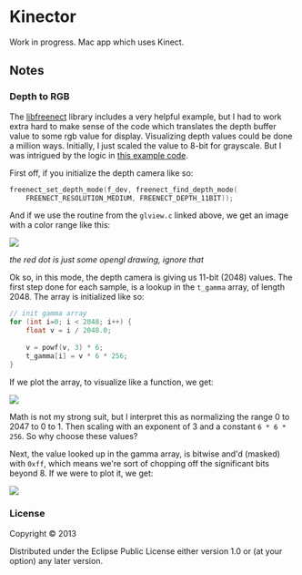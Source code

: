 # Kinector

Work in progress. Mac app which uses Kinect.

## Notes

### Depth to RGB

The [libfreenect](https://github.com/OpenKinect/libfreenect) library
includes a very helpful example, but I had to work extra hard to make
sense of the code which translates the depth buffer value to some rgb
value for display. Visualizing depth values could be done a million
ways. Initially, I just scaled the value to 8-bit for grayscale. But I
was intrigued by the logic in
[this example code](https://github.com/OpenKinect/libfreenect/blob/4d2fede2202c48469aa2300234906d171b7dd7d0/examples/glview.c#L358-L398).

First off, if you initialize the depth camera like so:

```c
freenect_set_depth_mode(f_dev, freenect_find_depth_mode(
    FREENECT_RESOLUTION_MEDIUM, FREENECT_DEPTH_11BIT));
```

And if we use the routine from the `glview.c` linked above, we get an
image with a color range like this:

![](http://clubctrl.com/gamma-04.jpg)

_the red dot is just some opengl drawing, ignore that_

Ok so, in this mode, the depth camera is giving us 11-bit (2048)
values. The first step done for each sample, is a lookup in
the `t_gamma` array, of length 2048. The array is initialized like so:

```c
// init gamma array
for (int i=0; i < 2048; i++) {
    float v = i / 2048.0;
    
    v = powf(v, 3) * 6;
    t_gamma[i] = v * 6 * 256;
}
```

If we plot the array, to visualize like a function, we get:

![](http://clubctrl.com/gamma-01.jpg)

Math is not my strong suit, but I interpret this as normalizing the
range 0 to 2047 to 0 to 1. Then scaling with an exponent of 3 and a
constant `6 * 6 * 256`. So why choose these values?

Next, the value looked up in the gamma array, is bitwise and'd
(masked) with `0xff`, which means we're sort of chopping off the
significant bits beyond 8. If we were to plot it, we get:

![](http://clubctrl.com/gamma-00.jpg)

### License

Copyright © 2013

Distributed under the Eclipse Public License either version 1.0 or (at
your option) any later version.

